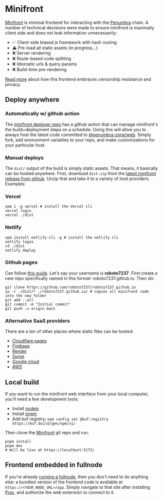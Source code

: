 # Minifront

[Minifront] is minimal frontend for interacting with the [Penumbra] chain.
A number of technical decisions were made to ensure minifront is maximally client side and does not leak
information unnecessarily:

- ✅ Client-side biased js framework with hash routing
- ⚠ Pre-load all static assets  (in progress...)
- ❌ Server rendering
- ❌ Route-based code splitting
- ❌ Idiomatic urls & query params
- ❌ Build-time pre-rendering

[Read more](https://x.com/grod220/status/1760217326245285923) about how this frontend embraces censorship resistance and
privacy.

## Deploy anywhere

### Automatically w/ github action

The [minifront deployer repo](https://github.com/penumbra-zone/minifront-deployer) has a github action
that can manage minifront's the build+deployment steps on a schedule. Using this will allow you to
always host the latest code committed to [@penumbra-zone/web](https://github.com/penumbra-zone/web).
Simply fork, add environment variables to your repo, and make customizations for your particular host.

### Manual deploys

The `dist/` output of the build is simply static assets. That means, it basically can be hosted anywhere.
First, download `dist.zip` from
the [latest minifront release from github](https://github.com/penumbra-zone/web/releases?q=minifront&expanded=true).
Unzip that and take it to a variety of host providers. Examples:

### Vercel

```shell
npm i -g vercel # install the Vercel cli
vercel login
vercel ./dist
```

### Netlify

```shell
npm install netlify-cli -g # install the netlify cli
netlify login
cd ./dist
netlify deploy
```

### Github pages

Can follow [this guide](https://pages.github.com/).
Let's say your username is **roboto7237**.
First create a new repo specifically named in this format: roboto7237.github.io. Then do:

```shell
git clone https://github.com/roboto7237/roboto7237.github.io
cp -r ./dist/* ./roboto7237.github.io/ # copies all minifront code into the new folder
git add --all
git commit -m "Initial commit"
git push -u origin main
```

### Alternative SaaS providers

There are a ton of other places where static files can be hosted:

- [Cloudflare pages](https://pages.cloudflare.com/)
- [Firebase](https://firebase.google.com/docs/hosting)
- [Render](https://render.com/)
- [Surge](https://surge.sh/)
- [Google cloud](https://cloud.google.com/storage/docs/hosting-static-website)
- [AWS](https://docs.aws.amazon.com/AmazonS3/latest/userguide/WebsiteHosting.html)

## Local build

If you want to run the minifront web interface from your local computer, you'll
need a few development tools:

- Install [nodejs](https://nodejs.org/)
- Install [pnpm](https://pnpm.io/installation)
- Add buf registry: `npm config set @buf:registry https://buf.build/gen/npm/v1/`

Then clone the [Minifront] git repo and run:

```shell
pnpm install
pnpm dev
# Will be live at https://localhost:5173/
```

## Frontend embedded in fullnode

If you're already [running a fullnode](../node/pd/running-node.mdx), then you don't need to do anything else:
a bundled version of the frontend code is available at `https://<YOUR_NODE_URL>/app`. Simply navigate
to that site after installing [Prax], and authorize the web extension to connect to it.

[Minifront]: https://github.com/penumbra-zone/web/tree/main/apps/minifront
[Prax]: https://praxwallet.com
[Penumbra]: https://penumbra.zone
